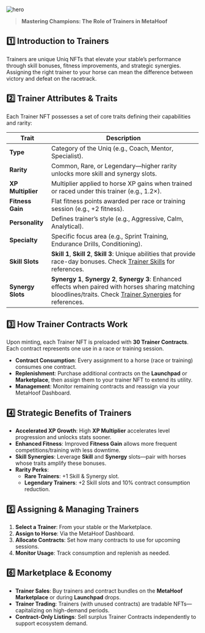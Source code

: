 ![hero](/img/banners/TRAINERS.png)

> **Mastering Champions: The Role of Trainers in MetaHoof**

## 1️⃣ Introduction to Trainers

Trainers are unique Uniq NFTs that elevate your stable’s performance through skill bonuses, fitness improvements, and strategic synergies. Assigning the right trainer to your horse can mean the difference between victory and defeat on the racetrack.

## 2️⃣ Trainer Attributes & Traits

Each Trainer NFT possesses a set of core traits defining their capabilities and rarity:

| Trait             | Description                                                                                                                                                                               |
| ----------------- | ----------------------------------------------------------------------------------------------------------------------------------------------------------------------------------------- |
| **Type**          | Category of the Uniq (e.g., Coach, Mentor, Specialist).                                                                                                                                   |
| **Rarity**        | Common, Rare, or Legendary—higher rarity unlocks more skill and synergy slots.                                                                                                            |
| **XP Multiplier** | Multiplier applied to horse XP gains when trained or raced under this trainer (e.g., 1.2×).                                                                                               |
| **Fitness Gain**  | Flat fitness points awarded per race or training session (e.g., +2 fitness).                                                                                                              |
| **Personality**   | Defines trainer’s style (e.g., Aggressive, Calm, Analytical).                                                                                                                             |
| **Specialty**     | Specific focus area (e.g., Sprint Training, Endurance Drills, Conditioning).                                                                                                              |
| **Skill Slots**   | **Skill 1**, **Skill 2**, **Skill 3**: Unique abilities that provide race-day bonuses. Check [Trainer Skills](./trainers-skills.md) for references.                                       |
| **Synergy Slots** | **Synergy 1**, **Synergy 2**, **Synergy 3**: Enhanced effects when paired with horses sharing matching bloodlines/traits. Check [Trainer Synergies](./trainers-synergy.md) for references. |

## 3️⃣ How Trainer Contracts Work

Upon minting, each Trainer NFT is preloaded with **30 Trainer Contracts**. Each contract represents one use in a race or training session.

- **Contract Consumption**: Every assignment to a horse (race or training) consumes one contract.
- **Replenishment**: Purchase additional contracts on the **Launchpad** or **Marketplace**, then assign them to your trainer NFT to extend its utility.
- **Management**: Monitor remaining contracts and reassign via your MetaHoof Dashboard.

## 4️⃣ Strategic Benefits of Trainers

- **Accelerated XP Growth**: High **XP Multiplier** accelerates level progression and unlocks stats sooner.
- **Enhanced Fitness**: Improved **Fitness Gain** allows more frequent competitions/training with less downtime.
- **Skill Synergies**: Leverage **Skill** and **Synergy** slots—pair with horses whose traits amplify these bonuses.
- **Rarity Perks**:
  - **Rare Trainers**: +1 Skill & Synergy slot.
  - **Legendary Trainers**: +2 Skill slots and 10% contract consumption reduction.

## 5️⃣ Assigning & Managing Trainers

1. **Select a Trainer**: From your stable or the Marketplace.
2. **Assign to Horse**: Via the MetaHoof Dashboard.
3. **Allocate Contracts**: Set how many contracts to use for upcoming sessions.
4. **Monitor Usage**: Track consumption and replenish as needed.

## 6️⃣ Marketplace & Economy

- **Trainer Sales**: Buy trainers and contract bundles on the **MetaHoof Marketplace** or during **Launchpad** drops.
- **Trainer Trading**: Trainers (with unused contracts) are tradable NFTs—capitalizing on high-demand periods.
- **Contract-Only Listings**: Sell surplus Trainer Contracts independently to support ecosystem demand.
